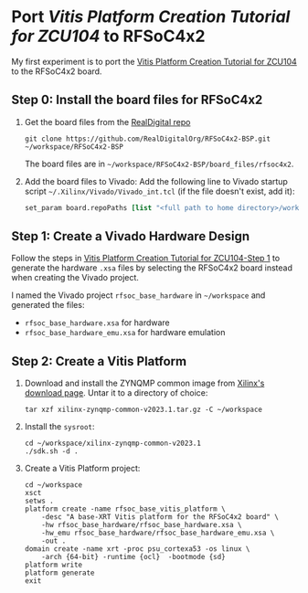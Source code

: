 # Port <em>Vitis Platform Creation Tutorial for ZCU104</em> to RFSoC4x2
My first experiment is to port the [Vitis Platform Creation Tutorial
for
ZCU104](https://github.com/Xilinx/Vitis-Tutorials/tree/2023.1/Vitis_Platform_Creation/Design_Tutorials/02-Edge-AI-ZCU104)
to the RFSoC4x2 board. 

## Step 0: Install the board files for RFSoC4x2
1. Get the board files from the [RealDigital repo](https://github.com/RealDigitalOrg/RFSoC4x2-BSP)
    ```shell
    git clone https://github.com/RealDigitalOrg/RFSoC4x2-BSP.git ~/workspace/RFSoC4x2-BSP
    ```
    The board files are in  `~/workspace/RFSoC4x2-BSP/board_files/rfsoc4x2`.
  
2. Add the board files to Vivado:
    Add the following line to Vivado startup script `~/.Xilinx/Vivado/Vivado_int.tcl` (if the file doesn't exist, add it):
    ```tcl
    set_param board.repoPaths [list "<full path to home directory>/workspace/RFSoC4x2-BSP"]
    ```
## Step 1: Create a Vivado Hardware Design
Follow the steps in [Vitis Platform Creation Tutorial
for
ZCU104-Step 1](https://github.com/Xilinx/Vitis-Tutorials/blob/2023.1/Vitis_Platform_Creation/Design_Tutorials/02-Edge-AI-ZCU104/step1.md) to generate the hardware `.xsa` files by selecting the RFSoC4x2 board instead when creating the Vivado project. 

I named the Vivado project `rfsoc_base_hardware` in `~/workspace` and generated the files:
- `rfsoc_base_hardware.xsa` for hardware
- `rfsoc_base_hardware_emu.xsa` for hardware emulation

## Step 2: Create a Vitis Platform
1. Download and install the ZYNQMP common image from [Xilinx's download page](https://www.xilinx.com/support/download/index.html/content/xilinx/en/downloadNav/embedded-platforms.html). Untar it to a directory of choice:
    ```shell
    tar xzf xilinx-zynqmp-common-v2023.1.tar.gz -C ~/workspace
    ```
2. Install the `sysroot`:
    ```shell
    cd ~/workspace/xilinx-zynqmp-common-v2023.1
    ./sdk.sh -d .
    ```

3. Create a Vitis Platform project:
    ```shell
    cd ~/workspace
    xsct
    setws .
    platform create -name rfsoc_base_vitis_platform \
        -desc "A base-XRT Vitis platform for the RFSoC4x2 board" \
        -hw rfsoc_base_hardware/rfsoc_base_hardware.xsa \
        -hw_emu rfsoc_base_hardware/rfsoc_base_hardware_emu.xsa \
        -out .
    domain create -name xrt -proc psu_cortexa53 -os linux \
        -arch {64-bit} -runtime {ocl}  -bootmode {sd}
    platform write
    platform generate
    exit
    ```
    
